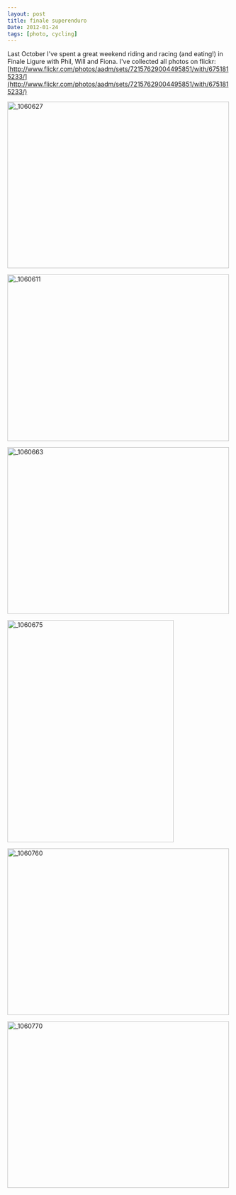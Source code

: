 ```yaml
---
layout: post
title: finale superenduro
Date: 2012-01-24
tags: [photo, cycling]
---
```

 

Last October I've spent a great weekend riding and racing (and eating!) in Finale Ligure with Phil, Will and Fiona. I've collected all photos on flickr: [http://www.flickr.com/photos/aadm/sets/72157629004495851/with/6751815233/](http://www.flickr.com/photos/aadm/sets/72157629004495851/with/6751815233/)

<a href="http://www.flickr.com/photos/aadm/6751712271/" title="_1060627 by aadm, on Flickr"><img src="http://farm8.staticflickr.com/7032/6751712271_2bcf02d80f.jpg" width="500" height="375" alt="_1060627"></a>

<a href="http://www.flickr.com/photos/aadm/6751705477/" title="_1060611 by aadm, on Flickr"><img src="http://farm8.staticflickr.com/7161/6751705477_b86cdcda37.jpg" width="500" height="375" alt="_1060611"></a>

<a href="http://www.flickr.com/photos/aadm/6751738623/" title="_1060663 by aadm, on Flickr"><img src="http://farm8.staticflickr.com/7143/6751738623_76544b1188.jpg" width="500" height="375" alt="_1060663"></a>

<a href="http://www.flickr.com/photos/aadm/6751745537/" title="_1060675 by aadm, on Flickr"><img src="http://farm8.staticflickr.com/7002/6751745537_a593800f39.jpg" width="375" height="500" alt="_1060675"></a>

<a href="http://www.flickr.com/photos/aadm/6751786999/" title="_1060760 by aadm, on Flickr"><img src="http://farm8.staticflickr.com/7143/6751786999_dac7e9c7ff.jpg" width="500" height="375" alt="_1060760"></a>

<a href="http://www.flickr.com/photos/aadm/6751815233/" title="_1060770 by aadm, on Flickr"><img src="http://farm8.staticflickr.com/7020/6751815233_03059c60d2.jpg" width="500" height="375" alt="_1060770"></a>
